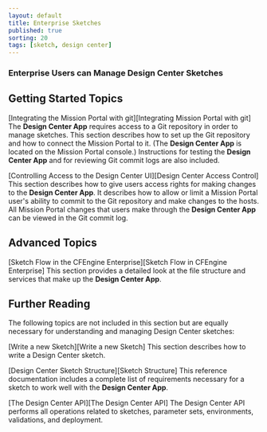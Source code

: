 ```yaml
---
layout: default
title: Enterprise Sketches
published: true
sorting: 20
tags: [sketch, design center]
---
```


### Enterprise Users can Manage Design Center Sketches

## Getting Started Topics

[Integrating the Mission Portal with git][Integrating Mission Portal with git]  The **Design
Center App** requires access to a Git repository in order to manage sketches. This section
describes how to set up the Git repository and how to connect the Mission Portal to
it. (The **Design Center App** is located on the Mission Portal console.)
Instructions for testing the **Design Center App** and for reviewing Git commit logs are also included.

[Controlling Access to the Design Center UI][Design Center Access Control]
This section describes how to give users access rights for making changes to the **Design
Center App**. It describes how to allow or limit a Mission Portal user's ability to commit
to the Git repository and make changes to the hosts. All Mission Portal changes that users
make through the **Design Center App** can be viewed in the Git commit log.

## Advanced Topics

[Sketch Flow in the CFEngine Enterprise][Sketch Flow in CFEngine Enterprise]
This section provides a detailed look at the file structure and services that make up the
**Design Center App**.

## Further Reading

The following topics are not included in this section but are equally necessary for
understanding and managing Design Center sketches:

[Write a new Sketch][Write a new Sketch]  This section describes how to write a Design Center sketch.

[Design Center Sketch Structure][Sketch Structure]  This reference documentation includes
a complete list of requirements necessary for a sketch to work well with the **Design Center App**.

[The Design Center API][The Design Center API]  The Design Center API performs all
operations related to sketches, parameter sets, environments, validations, and deployment.
